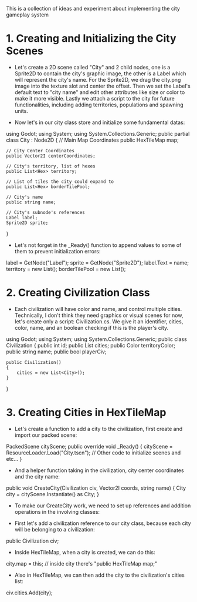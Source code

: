 This is a collection of ideas and experiment about implementing the city gameplay system

# 1. Creating and Initializing the City Scenes
- Let's create a 2D scene called "City" and 2 child nodes, one is a Sprite2D to contain the city's graphic image, the other is a Label which will represent the city's name. For the Sprite2D, we drag the city.png image into the texture slot and center the offset. Then we set the Label's default text to "city name" and edit other attributes like size or color to make it more visible. Lastly we attach a script to the city for future functionalities, including adding territories, populations and spawning units.

- Now let's in our city class store and initialize some fundamental datas:

using Godot;
using System;
using System.Collections.Generic;
public partial class City : Node2D
{
    // Main Map Coordinates
    public HexTileMap map;

    // City Center Coordinates
    public Vector2I centerCoordinates;

    // City's territory, list of hexes
    public List<Hex> territory;

    // List of tiles the city could expand to
    public List<Hex> borderTilePool;

    // City's name
    public string name;

    // City's subnode's references
    Label label;
    Sprite2D sprite;
}

- Let's not forget in the _Ready() function to append values to some of them to prevent initialization errors:

label = GetNode<Label>("Label");
sprite = GetNode<Sprite2D>("Sprite2D");
label.Text = name;
territory = new List<Hex>();
borderTilePool = new List<Hex>();

# 2. Creating Civilization Class
- Each civilization will have color and name, and control multiple cities. Technically, I don't think they need graphics or visual scenes for now, let's create only a script: Civilization.cs. We give it an identifier, cities, color, name, and an boolean checking if this is the player's city. 

using Godot;
using System;
using System.Collections.Generic;
public class Civilization
{
    public int id;
    public List<City> cities;
    public Color territoryColor;
    public string name;
    public bool playerCiv;

    public Civilization()
    {
        cities = new List<City>();
    }
}

# 3. Creating Cities in HexTileMap
- Let's create a function to add a city to the civilization, first create and import our packed scene:

PackedScene cityScene;
public override void _Ready()
{
    cityScene = ResourceLoader.Load<PackedScene>("City.tscn");
    // Other code to initialize scenes and etc...
}

- And a helper function taking in the civilization, city center coordinates and the city name:

public void CreateCity(Civilization civ, Vector2I coords, string name)
{
    City city = cityScene.Instantiate() as City;
}

- To make our CreateCity work, we need to set up references and addition operations in the involving classes:

- First let's add a civilization reference to our city class, because each city will be belonging to a civilization:

public Civilization civ;

- Inside HexTileMap, when a city is created, we can do this:

city.map = this; // inside city there's "public HexTileMap map;"

- Also in HexTileMap, we can then add the city to the civilization's cities list:

civ.cities.Add(city);